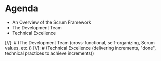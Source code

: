 # Agenda
<ul>
    <li>An Overview of the Scrum Framework</li>
    <li>The Development Team</li>
    <li>Technical Excellence</li>
</ul>

[//]: # (The Development Team (cross-functional, self-organizing, Scrum values, etc.))
[//]: # (Technical Excellence (delivering increments, "done", technical practices to achieve increments))